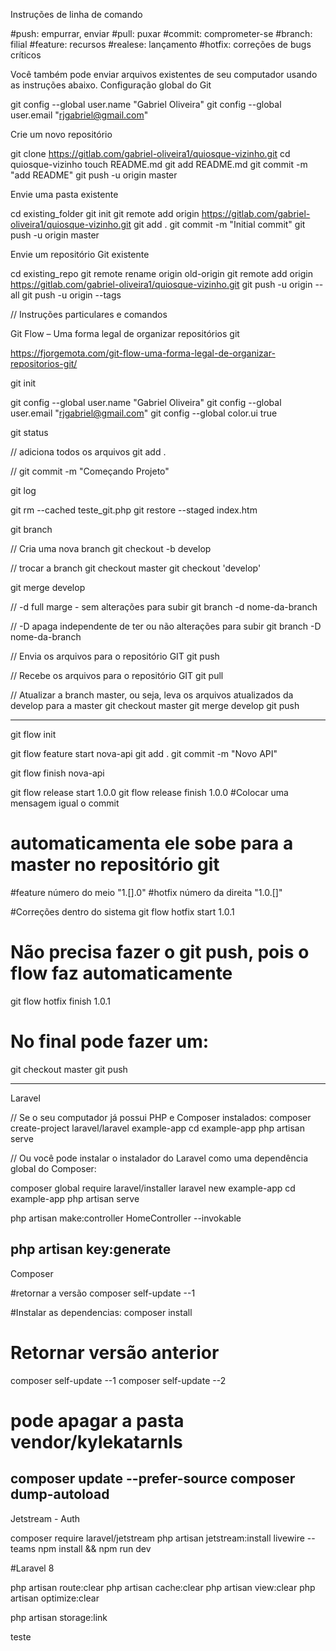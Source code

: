 Instruções de linha de comando

#push: empurrar, enviar
#pull: puxar
#commit: comprometer-se
#branch: filial
#feature: recursos
#realese: lançamento
#hotfix: correções de bugs críticos

Você também pode enviar arquivos existentes de seu computador usando as instruções abaixo.
Configuração global do Git 

git config --global user.name "Gabriel Oliveira"
git config --global user.email "rjgabriel@gmail.com"

Crie um novo repositório

git clone https://gitlab.com/gabriel-oliveira1/quiosque-vizinho.git
cd quiosque-vizinho
touch README.md
git add README.md
git commit -m "add README"
git push -u origin master

Envie uma pasta existente

cd existing_folder
git init
git remote add origin https://gitlab.com/gabriel-oliveira1/quiosque-vizinho.git
git add .
git commit -m "Initial commit"
git push -u origin master

Envie um repositório Git existente

cd existing_repo
git remote rename origin old-origin
git remote add origin https://gitlab.com/gabriel-oliveira1/quiosque-vizinho.git
git push -u origin --all
git push -u origin --tags

// Instruções particulares e comandos

Git Flow – Uma forma legal de organizar repositórios git

https://fjorgemota.com/git-flow-uma-forma-legal-de-organizar-repositorios-git/

git init

git config --global user.name "Gabriel Oliveira"
git config --global user.email "rjgabriel@gmail.com"
git config --global color.ui true

git status

// adiciona todos os arquivos
git add .

// 
git commit -m "Começando Projeto"

git log

git rm --cached teste_git.php
git restore --staged index.htm

git branch

// Cria uma nova branch
git checkout -b develop

// trocar a branch
git checkout master
git checkout 'develop'

git merge develop

// -d full marge - sem alterações para subir
git branch -d nome-da-branch

// -D apaga independente de ter ou não alterações para subir
git branch -D nome-da-branch

// Envia os arquivos para o repositório GIT
git push

// Recebe os arquivos para o repositório GIT
git pull

// Atualizar a branch master, ou seja, leva os arquivos atualizados da develop para a master
git checkout master
git merge develop
git push

----------------------------------------------------------------------------------------------

git flow init

git flow feature start nova-api
git add .
git commit -m "Novo API"

git flow finish nova-api

git flow release start 1.0.0
git flow release finish 1.0.0
#Colocar uma mensagem igual o commit
# automaticamenta ele sobe para a master no repositório git

#feature número do meio "1.[].0"
#hotfix número da direita "1.0.[]"

#Correções dentro do sistema
git flow hotfix start 1.0.1

# Não precisa fazer o git push, pois o flow faz automaticamente
git flow hotfix finish 1.0.1

# No final pode fazer um:
git checkout master
git push

-----------------------------------------------------------------------------------------------------------

Laravel

// Se o seu computador já possui PHP e Composer instalados:
composer create-project laravel/laravel example-app
cd example-app
php artisan serve

// Ou você pode instalar o instalador do Laravel como uma dependência global do Composer:

composer global require laravel/installer
laravel new example-app
cd example-app
php artisan serve

php artisan make:controller HomeController --invokable

php artisan key:generate
-----------------------------
Composer

#retornar a versão
composer self-update --1

#Instalar as dependencias:
composer install

# Retornar versão anterior
composer self-update --1
composer self-update --2

# pode apagar a pasta vendor/kylekatarnls
composer update --prefer-source
composer dump-autoload
---------------------------------------------------------

Jetstream - Auth

composer require laravel/jetstream
php artisan jetstream:install livewire --teams
npm install && npm run dev

#Laravel 8

php artisan route:clear
php artisan cache:clear
php artisan view:clear
php artisan optimize:clear

php artisan storage:link

teste
